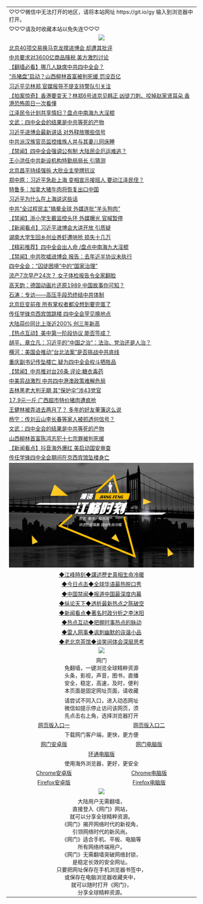  <table>
<tr>
<td colspan="2" align=left>
♡♡♡微信中无法打开的地区，请将本站网址 https://git.io/gy 输入到浏览器中打开。 
 </td>
</tr>
 <tr>
 <td colspan="2" align=left>
♡♡♡请及时收藏本站以免失连♡♡♡
</td>
 </tr>
  <tr>
    <td colspan="2" align=center><img src="https://cdn.jsdelivr.net/gh/gyoupiodf/im1/%E7%BD%91%E9%97%A8%E6%96%B0%E9%97%BB1.jpg"></td>
 </tr>
<tr><td colspan="2" align="left"><a href="https://xball.casa/oo.aspx?name=c1091765&key=eqxowaguscvmxdgc&from=gy">北京40项交易换马克龙撑进博会 却遭其批评</a></td></tr>
<tr><td colspan="2" align="left"><a href="https://xball.casa/oo.aspx?name=c1091709&key=eqxowaguscvmxdgc&from=gy">中共要求对3600亿商品降税 美方激烈讨论</a></td></tr>
<tr><td colspan="2" align="left"><a href="https://xball.casa/oo.aspx?name=c1091574&key=eqxowaguscvmxdgc&from=gy">【翻墙必看】哪几人缺席中共四中全会？</a></td></tr>
<tr><td colspan="2" align="left"><a href="https://xball.casa/oo.aspx?name=c1091774&key=eqxowaguscvmxdgc&from=gy">“杀猪盘”启动？山西柳林首富被判死缓 罚没百亿</a></td></tr>
<tr><td colspan="2" align="left"><a href="https://xball.casa/oo.aspx?name=c1091755&key=eqxowaguscvmxdgc&from=gy">习近平见林郑 官媒报导不提支持警队引关注</a></td></tr>
<tr><td colspan="2" align="left"><a href="https://xball.casa/oo.aspx?name=c1091733&key=eqxowaguscvmxdgc&from=gy">【拍案惊奇】香港要变天？林郑6号进京见韩正 凶徒刀刺、咬掉赵家贤耳朵 香港恐怖周日一次看懂</a></td></tr>
<tr><td colspan="2" align="left"><a href="https://xball.casa/oo.aspx?name=c1091662&key=eqxowaguscvmxdgc&from=gy">江泽民令计划共享情妇？盘点中南海九大淫棍</a></td></tr>
<tr><td colspan="2" align="left"><a href="https://xball.casa/oo.aspx?name=c1091702&key=eqxowaguscvmxdgc&from=gy">文武：四中全会的结果是中共等死的产物</a></td></tr>
<tr><td colspan="2" align="left"><a href="https://xball.casa/oo.aspx?name=c1091747&key=eqxowaguscvmxdgc&from=gy">习近平进博会最新讲话 对外释放哪些信号</a></td></tr>
<tr><td colspan="2" align="left"><a href="https://xball.casa/oo.aspx?name=c1091692&key=eqxowaguscvmxdgc&from=gy">中共派汉族官员监控维族人并与其妻儿同床睡</a></td></tr>
<tr><td colspan="2" align="left"><a href="https://xball.casa/oo.aspx?name=c1091796&key=eqxowaguscvmxdgc&from=gy">【禁闻】四中全会强调公有制 大陆民企厄运难逃？</a></td></tr>
<tr><td colspan="2" align="left"><a href="https://xball.casa/oo.aspx?name=c1091792&key=eqxowaguscvmxdgc&from=gy">王小洪任中共新设机构特勤局局长 引猜测</a></td></tr>
<tr><td colspan="2" align="left"><a href="https://xball.casa/oo.aspx?name=c1091714&key=eqxowaguscvmxdgc&from=gy">北京昌平持续强拆 大批业主举牌抗议</a></td></tr>
<tr><td colspan="2" align="left"><a href="https://xball.casa/oo.aspx?name=c1091499&key=eqxowaguscvmxdgc&from=gy">郑中原：习近平急赴上海 变相宣示接班人 要动江泽民侄？</a></td></tr>
<tr><td colspan="2" align="left"><a href="https://xball.casa/oo.aspx?name=c1091764&key=eqxowaguscvmxdgc&from=gy">特鲁多：加拿大猪牛肉将恢复出口中国</a></td></tr>
<tr><td colspan="2" align="left"><a href="https://xball.casa/oo.aspx?name=c1091436&key=eqxowaguscvmxdgc&from=gy">习近平为什么在上海说这些话</a></td></tr>
<tr><td colspan="2" align="left"><a href="https://xball.casa/oo.aspx?name=c1091749&key=eqxowaguscvmxdgc&from=gy">中共“全过程民主”搞晕全球 外媒连批“羊头狗肉”</a></td></tr>
<tr><td colspan="2" align="left"><a href="https://xball.casa/oo.aspx?name=c1091766&key=eqxowaguscvmxdgc&from=gy">【禁闻】浙小学生戴监控头环 外媒曝光 官喊暂停</a></td></tr>
<tr><td colspan="2" align="left"><a href="https://xball.casa/oo.aspx?name=c1091746&key=eqxowaguscvmxdgc&from=gy">【新闻看点】习近平进博会大讲开放 引质疑</a></td></tr>
<tr><td colspan="2" align="left"><a href="https://xball.casa/oo.aspx?name=c1091761&key=eqxowaguscvmxdgc&from=gy">湖南大学生回乡创业养虾遭哄抢 损失十几万</a></td></tr>
<tr><td colspan="2" align="left"><a href="https://xball.casa/oo.aspx?name=c1091660&key=eqxowaguscvmxdgc&from=gy">【精彩推荐】四中全会出人命 /盘点中南海九大淫棍</a></td></tr>
<tr><td colspan="2" align="left"><a href="https://xball.casa/oo.aspx?name=c1091797&key=eqxowaguscvmxdgc&from=gy">【禁闻】中共吹嘘进博会 报告：去年近半协议未执行</a></td></tr>
<tr><td colspan="2" align="left"><a href="https://xball.casa/oo.aspx?name=c1091700&key=eqxowaguscvmxdgc&from=gy">四中全会：“囚徒困境”中的“国家治理”</a></td></tr>
<tr><td colspan="2" align="left"><a href="https://xball.casa/oo.aspx?name=c1091656&key=eqxowaguscvmxdgc&from=gy">流产7次早产24次？ 女子体检报告令全家翻脸</a></td></tr>
<tr><td colspan="2" align="left"><a href="https://xball.casa/oo.aspx?name=c1091750&key=eqxowaguscvmxdgc&from=gy">高天韵：德国动画片还原1989 中国故事你可知？</a></td></tr>
<tr><td colspan="2" align="left"><a href="https://xball.casa/oo.aspx?name=c1091808&key=eqxowaguscvmxdgc&from=gy">石涛：专访——高压手段恐终结中共体制</a></td></tr>
<tr><td colspan="2" align="left"><a href="https://xball.casa/oo.aspx?name=c1091394&key=eqxowaguscvmxdgc&from=gy">北京巨变前夜 所有掌权者都没想到要完蛋了</a></td></tr>
<tr><td colspan="2" align="left"><a href="https://xball.casa/oo.aspx?name=c1091587&key=eqxowaguscvmxdgc&from=gy">传任学锋京西宾馆跳楼 四中全会罕见换地点</a></td></tr>
<tr><td colspan="2" align="left"><a href="https://xball.casa/oo.aspx?name=c1091748&key=eqxowaguscvmxdgc&from=gy">大陆蒜价同比上涨近200% 创三年新高</a></td></tr>
<tr><td colspan="2" align="left"><a href="https://xball.casa/oo.aspx?name=c1091754&key=eqxowaguscvmxdgc&from=gy">【热点互动】美中第一阶段协议 能否签成？</a></td></tr>
<tr><td colspan="2" align="left"><a href="https://xball.casa/oo.aspx?name=c1091751&key=eqxowaguscvmxdgc&from=gy">胡平、章立凡：习近平的“中国之治”：法治、党治还是人治？</a></td></tr>
<tr><td colspan="2" align="left"><a href="https://xball.casa/oo.aspx?name=c1091758&key=eqxowaguscvmxdgc&from=gy">横河：美国会推动“台北法案”是否挑战中共底线</a></td></tr>
<tr><td colspan="2" align="left"><a href="https://xball.casa/oo.aspx?name=c1091806&key=eqxowaguscvmxdgc&from=gy">重庆副书记传坠楼亡 疑为四中全会权斗牺牲品</a></td></tr>
<tr><td colspan="2" align="left"><a href="https://xball.casa/oo.aspx?name=c1091769&key=eqxowaguscvmxdgc&from=gy">【禁闻】中共推对台26条 评论:糖衣毒药</a></td></tr>
<tr><td colspan="2" align="left"><a href="https://xball.casa/oo.aspx?name=c1091794&key=eqxowaguscvmxdgc&from=gy">中美弈战激烈 中共四中港澳政策难解危局</a></td></tr>
<tr><td colspan="2" align="left"><a href="https://xball.casa/oo.aspx?name=c1091773&key=eqxowaguscvmxdgc&from=gy">吉林黑老大判无期 其“保护伞”涉43党官</a></td></tr>
<tr><td colspan="2" align="left"><a href="https://xball.casa/oo.aspx?name=c1091715&key=eqxowaguscvmxdgc&from=gy">17.9元一斤 广西超市特价猪肉遭疯抢</a></td></tr>
<tr><td colspan="2" align="left"><a href="https://xball.casa/oo.aspx?name=c1091241&key=eqxowaguscvmxdgc&from=gy">王健林被弄进去两月了？ 多年的好友董藩这么说</a></td></tr>
<tr><td colspan="2" align="left"><a href="https://xball.casa/oo.aspx?name=c1090941&key=eqxowaguscvmxdgc&from=gy">杨宁：传刘云山李长春等家人被抓透何信号？</a></td></tr>
<tr><td colspan="2" align="left"><a href="https://xball.casa/oo.aspx?name=c1091809&key=eqxowaguscvmxdgc&from=gy">文武：四中全会的结果是中共等死的产物</a></td></tr>
<tr><td colspan="2" align="left"><a href="https://xball.casa/oo.aspx?name=c1091710&key=eqxowaguscvmxdgc&from=gy">山西柳林首富陈鸿志犯十七宗罪被判死缓</a></td></tr>
<tr><td colspan="2" align="left"><a href="https://xball.casa/oo.aspx?name=c1091760&key=eqxowaguscvmxdgc&from=gy">【新闻看点】抖音海外爆红 美启动国安审查</a></td></tr>
<tr><td colspan="2" align="left"><a href="https://xball.casa/oo.aspx?name=c1091468&key=eqxowaguscvmxdgc&from=gy">传任学锋四中全会期间在京西宾馆坠楼身亡</a></td></tr>

 <tr>
   <td colspan="2" align=center><img src="https://github.com/gyoupiodf/im1/blob/master/jf-1.jpg"></td>
  </tr>
   <tr>
   <td colspan="2" align=center> 
<a href="https://xball.casa/oo.aspx?name=c922850&key=eqxowaguscvmxdgc&from=gy&tag=9877">◆江峰時刻◆講述歷史真相生命冷暖</a><br/>
    </td>
  </tr>
   <tr>
   <td colspan="2" align=center> 
<a href="https://xball.casa/oo.aspx?name=c816850&key=eqxowaguscvmxdgc&from=gy&tag=9877">◆今日点击◆全球华语最热脱口秀</a><br/>
    </td>
  </tr>
  <tr>
  <td colspan="2" align=center>
<a href="https://xball.casa/oo.aspx?name=c816860&key=eqxowaguscvmxdgc&from=gy&tag=99733110">◆中国禁闻◆报道中国最深度内幕</a><br/>
   </tr>
  <tr>
     <td colspan="2" align=center>
<a href="https://xball.casa/oo.aspx?name=c816855&key=eqxowaguscvmxdgc&from=gy&tag=997110">◆纵论天下◆透析最新热点之陈破空</a><br/>
   </tr>
   <tr>
      <td colspan="2" align=center>
<a href="https://xball.casa/oo.aspx?name=c838308&key=eqxowaguscvmxdgc&from=gy&tag=9973110">◆新闻看点◆著名时政分析之李沐阳</a><br/>
   </tr>
   <tr>
     <td colspan="2" align=center>
<a href="https://xball.casa/oo.aspx?name=c816852&key=eqxowaguscvmxdgc&from=gy&tag=9733110">◆热点互动◆把握时事热点的脉动</a><br/>
   </tr>
   <tr>
      <td colspan="2" align=center>
<a href="https://xball.casa/oo.aspx?name=c816694&key=eqxowaguscvmxdgc&from=gy&tag=93310">◆雷人网事◆讽刺幽默的诙谐小品</a><br/>
   </tr>
   <tr>
    <td colspan="2" align=center>
<a href="https://xball.casa/oo.aspx?name=c816650&key=eqxowaguscvmxdgc&from=gy&tag=9973110">◆老北京茶馆◆谈笑间体会深层思考</a><br/>
   </tr>
 <tr>
    <td colspan="2" align="center"><img src="https://gitlab.com/ogate2/up/raw/master/_/oGate65.jpg"/></td>
  </tr>
  <tr>
    <td colspan="2" align="center">网门<br/>免翻墙，一键浏览全球精粹资源<br/>头条，影视，声音，图书，直播<br/>安全，稳定，高速，及时，便利<br/>本页面是固定网址页面，请收藏</td>
  <tr>
  <tr>
    <td colspan="2" align="center">请尝试不同入口，进入动态网址<br/>微信如提示停止访问该网页，须<br/>先点击右上角，选择浏览器打开</td>
  <tr>
  <tr>
    <td align="center"><a href="https://gl.githack.com/ofile/up/raw/master/showm.htm">网页版入口一</a></td>
    <td align="center"><a href="https://lijcxlvzmlxs.xroot.pw/oo.aspx?key=mvmsehdxxcbsukzw&from=ogHomel">网页版入口二</a></td>
  </tr>
  <tr>
    <td colspan="2" align="center">下载网门客户端，更快，更方便</td>
  <tr>
  <tr>
    <td align="center"><a href="https://gitlab.com/ogate2/up/raw/master/_/oGatea.apk">网门安卓版</a></td>
    <td align="center"><a href="https://gitlab.com/ogate2/up/raw/master/_/oGate.zip">网门电脑版</a></td>
  </tr>
  <tr>
    <td colspan="2" align="center"><a href="https://gitlab.com/ogate2/up/raw/master/_/oPipe.zip">环通电脑版</a></td>
  </tr>
  <tr>
    <td colspan="2" align="center">使用海外浏览器，更好，更安全</td>
  <tr>
  <tr>
    <td align="center"><a href="https://gitlab.com/ogate2/up/raw/master/_/Chrome.apk">Chrome安卓版</a></td>
    <td align="center"><a href="https://gitlab.com/ogate2/up/raw/master/_/Chrome.zip">Chrome电脑版</a></td>
  </tr>
  <tr>
    <td align="center"><a href="https://gitlab.com/ogate2/up/raw/master/_/Firefox.apk">Firefox安卓版</a></td>
    <td align="center"><a href="https://gitlab.com/ogate2/up/raw/master/_/Firefox.zip">Firefox电脑版</a></td>
  </tr>
  <tr>
    <td colspan="2" align="center"><img src="https://gitlab.com/ogate2/up/raw/master/_/oGate640.jpg"/></td>
  </tr>
  <tr>
    <td colspan="2" align="center">
大陆用户无需翻墙，<br/>
直接登入《网门》网站，<br/>就可以分享全球精粹资源。<br/>
《网门》揭开网络时代的新视角，<br/>引领网络时代的新风尚。<br/>
《网门》适合手机、平板、电脑等<br/>所有网络终端用户。<br/>
《网门》无需翻墙突破网络封锁，<br/>是稳定长效的安全网址。<br/>
只要把网址保存在手机浏览器书签中，<br/>或保存在电脑浏览器收藏夹中，<br/>
就可以随时打开《网门》，<br/>
分享全球精粹资源。</td>
  </tr>
</table>


